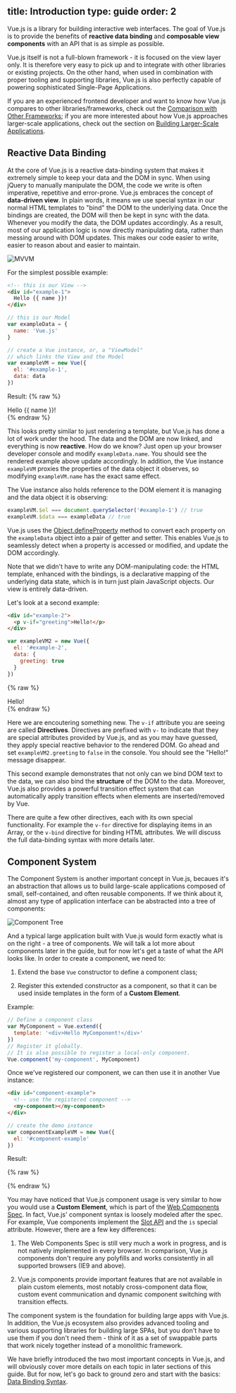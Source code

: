 title: Introduction
type: guide
order: 2
---

Vue.js is a library for building interactive web interfaces. The goal of Vue.js is to provide the benefits of **reactive data binding** and **composable view components** with an API that is as simple as possible.

Vue.js itself is not a full-blown framework - it is focused on the view layer only. It is therefore very easy to pick up and to integrate with other libraries or existing projects. On the other hand, when used in combination with proper tooling and supporting libraries, Vue.js is also perfectly capable of powering sophisticated Single-Page Applications.

If you are an experienced frontend developer and want to know how Vue.js compares to other libraries/frameworks, check out the [Comparison with Other Frameworks](comparison.html); if you are more interested about how Vue.js approaches larger-scale applications, check out the section on [Building Larger-Scale Applications](application.html).

## Reactive Data Binding

At the core of Vue.js is a reactive data-binding system that makes it extremely simple to keep your data and the DOM in sync. When using jQuery to manually manipulate the DOM, the code we write is often imperative, repetitive and error-prone. Vue.js embraces the concept of **data-driven view**. In plain words, it means we use special syntax in our normal HTML templates to "bind" the DOM to the underlying data. Once the bindings are created, the DOM will then be kept in sync with the data. Whenever you modify the data, the DOM updates accordingly. As a result, most of our application logic is now directly manipulating data, rather than messing around with DOM updates. This makes our code easier to write, easier to reason about and easier to maintain.

![MVVM](/images/mvvm.png)

For the simplest possible example:

``` html
<!-- this is our View -->
<div id="example-1">
  Hello {{ name }}!
</div>
```

``` js
// this is our Model
var exampleData = {
  name: 'Vue.js'
}

// create a Vue instance, or, a "ViewModel"
// which links the View and the Model
var exampleVM = new Vue({
  el: '#example-1',
  data: data
})
```

Result:
{% raw %}
<div id="example-1" class="demo">Hello {{ name }}!</div>
<script>
var exampleData = {
  name: 'Vue.js'
}
var exampleVM = new Vue({
  el: '#example-1',
  data: exampleData
})
</script>
{% endraw %}

This looks pretty similar to just rendering a template, but Vue.js has done a lot of work under the hood. The data and the DOM are now linked, and everything is now **reactive**. How do we know? Just open up your browser developer console and modify `exampleData.name`. You should see the rendered example above update accordingly. In addition, the Vue instance `exampleVM` proxies the properties of the data object it observes, so modifying `exampleVM.name` has the exact same effect.

The Vue instance also holds reference to the DOM element it is managing and the data object it is observing:

``` js
exampleVM.$el === document.querySelector('#example-1') // true
exampleVM.$data === exampleData // true
```

Vue.js uses the [Object.defineProperty](https://developer.mozilla.org/en-US/docs/Web/JavaScript/Reference/Global_Objects/Object/defineProperty) method to convert each property on the `exampleData` object into a pair of getter and setter. This enables Vue.js to seamlessly detect when a property is accessed or modified, and update the DOM accordingly.

Note that we didn't have to write any DOM-manipulating code: the HTML template, enhanced with the bindings, is a declarative mapping of the underlying data state, which is in turn just plain JavaScript objects. Our view is entirely data-driven.

Let's look at a second example:

``` html
<div id="example-2">
  <p v-if="greeting">Hello!</p>
</div>
```

``` js
var exampleVM2 = new Vue({
  el: '#example-2',
  data: {
    greeting: true
  }
})
```

{% raw %}
<div id="example-2" class="demo">
  <span v-if="greeting">Hello!</span>
</div>
<script>
var exampleVM2 = new Vue({
  el: '#example-2',
  data: {
    greeting: true
  }
})
</script>
{% endraw %}

Here we are encoutering something new. The `v-if` attribute you are seeing are called **Directives**. Directives are prefixed with `v-` to indicate that they are special attributes provided by Vue.js, and as you may have guessed, they apply special reactive behavior to the rendered DOM. Go ahead and set `exampleVM2.greeting` to `false` in the console. You should see the "Hello!" message disappear.

This second example demonstrates that not only can we bind DOM text to the data, we can also bind the **structure** of the DOM to the data. Moreover, Vue.js also provides a powerful transition effect system that can automatically apply transition effects when elements are inserted/removed by Vue.

There are quite a few other directives, each with its own special functionality. For example the `v-for` directive for displaying items in an Array, or the `v-bind` directive for binding HTML attributes. We will discuss the full data-binding syntax with more details later.

## Component System

The Component System is another important concept in Vue.js, becaues it's an abstraction that allows us to build large-scale applications composed of small, self-contained, and often reusable components. If we think about it, almost any type of application interface can be abstracted into a tree of components:

![Component Tree](/images/components.png)

And a typical large application built with Vue.js would form exactly what is on the right - a tree of components. We will talk a lot more about components later in the guide, but for now let's get a taste of what the API looks like. In order to create a component, we need to:

1. Extend the base `Vue` constructor to define a component class;

2. Register this extended constructor as a component, so that it can be used inside templates in the form of a **Custom Element**.

Example:

``` js
// Define a component class
var MyComponent = Vue.extend({
  template: '<div>Hello MyComponent!</div>'
})
// Register it globally.
// It is also possible to register a local-only component.
Vue.component('my-component', MyComponent)
```

Once we've registered our component, we can then use it in another Vue instance:

``` html
<div id="component-example">
  <!-- use the registered component -->
  <my-component></my-component>
</div>
```

``` js
// create the demo instance
var componentExampleVM = new Vue({
  el: '#component-example'
})
```

Result:

{% raw %}
<div id="component-example" class="demo">
  <my-component></my-component>
</div>
<script>
var MyComponent = Vue.extend({
  template: '<div>Hello MyComponent!</div>'
})
Vue.component('my-component', MyComponent)
var componentExampleVM = new Vue({
  el: '#component-example'
})
</script>
{% endraw %}

You may have noticed that Vue.js component usage is very similar to how you would use a **Custom Element**, which is part of the [Web Components Spec](http://www.w3.org/wiki/WebComponents/). In fact, Vue.js' component syntax is loosely modeled after the spec. For example, Vue components implement the [Slot API](https://github.com/w3c/webcomponents/blob/gh-pages/proposals/Slots-Proposal.md) and the `is` special attribute. However, there are a few key differences:

1. The Web Components Spec is still very much a work in progress, and is not natively implemented in every browser. In comparison, Vue.js components don't require any polyfills and works consistently in all supported browsers (IE9 and above).

2. Vue.js components provide important features that are not available in plain custom elements, most notably cross-component data flow, custom event communication and dynamic component switching with transition effects.

The component system is the foundation for building large apps with Vue.js. In addition, the Vue.js ecosystem also provides advanced tooling and various supporting libraries for building large SPAs, but you don't have to use them if you don't need them - think of it as a set of swappable parts that work nicely together instead of a monolithic framework.

We have briefly introduced the two most important concepts in Vue.js, and will obviously cover more details on each topic in later sections of this guide. But for now, let's go back to ground zero and start with the basics: [Data Binding Syntax](/guide/syntax.html).
